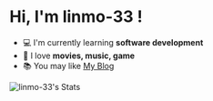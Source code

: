 # Hi, I'm linmo-33 !


- 💻️ I'm currently learning **software development**
- 🤩 I love **movies, music, game**
- 📚 You may like [My Blog](https://blog.zerovv.top)


![linmo-33's Stats](https://github-readme-stats.vercel.app/api?username=linmo-33&theme=default&show_icons=true&hide_border=true&count_private=false)


